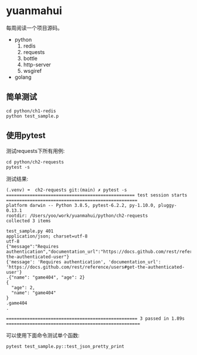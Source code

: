 # yuanmahui

每周阅读一个项目源码。

* python
	1. redis
	2. requests
	3. bottle
	4. http-server
	5. wsgiref
* golang 


## 简单测试

```
cd python/ch1-redis
python test_sample.p
```

## 使用pytest

测试requests下所有用例:
```
cd python/ch2-requests
pytest -s
```
测试结果:
```
(.venv) ➜  ch2-requests git:(main) ✗ pytest -s
================================================= test session starts ==================================================
platform darwin -- Python 3.8.5, pytest-6.2.2, py-1.10.0, pluggy-0.13.1
rootdir: /Users/yoo/work/yuanmahui/python/ch2-requests
collected 3 items

test_sample.py 401
application/json; charset=utf-8
utf-8
{"message":"Requires authentication","documentation_url":"https://docs.github.com/rest/reference/users#get-the-authenticated-user"}
{'message': 'Requires authentication', 'documentation_url': 'https://docs.github.com/rest/reference/users#get-the-authenticated-user'}
.{"name": "game404", "age": 2}
{
  "age": 2,
  "name": "game404"
}
.game404
.

================================================== 3 passed in 1.89s ===================================================
```
可以使用下面命令测试单个函数:
```
pytest test_sample.py::test_json_pretty_print
```